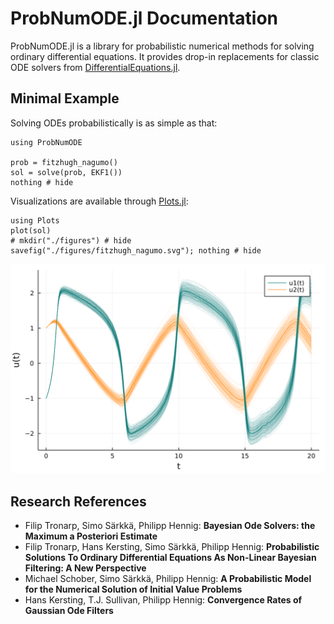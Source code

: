 # ProbNumODE.jl Documentation

ProbNumODE.jl is a library for probabilistic numerical methods for solving ordinary differential equations.
It provides drop-in replacements for classic ODE solvers from [DifferentialEquations.jl](https://docs.sciml.ai/stable/).

## Minimal Example
Solving ODEs probabilistically is as simple as that:
```@example 1
using ProbNumODE

prob = fitzhugh_nagumo()
sol = solve(prob, EKF1())
nothing # hide
```

Visualizations are available through [Plots.jl](https://github.com/JuliaPlots/Plots.jl):
```@example 1
using Plots
plot(sol)
# mkdir("./figures") # hide
savefig("./figures/fitzhugh_nagumo.svg"); nothing # hide
```
![](./figures/fitzhugh_nagumo.svg)


## Research References
- Filip Tronarp, Simo Särkkä, Philipp Hennig: **Bayesian Ode Solvers: the Maximum a Posteriori Estimate**
- Filip Tronarp, Hans Kersting, Simo Särkkä, Philipp Hennig: **Probabilistic Solutions To Ordinary Differential Equations As Non-Linear Bayesian Filtering: A New Perspective**
- Michael Schober, Simo Särkkä, Philipp Hennig: **A Probabilistic Model for the Numerical Solution of Initial Value Problems**
- Hans Kersting, T.J. Sullivan, Philipp Hennig: **Convergence Rates of Gaussian Ode Filters**
